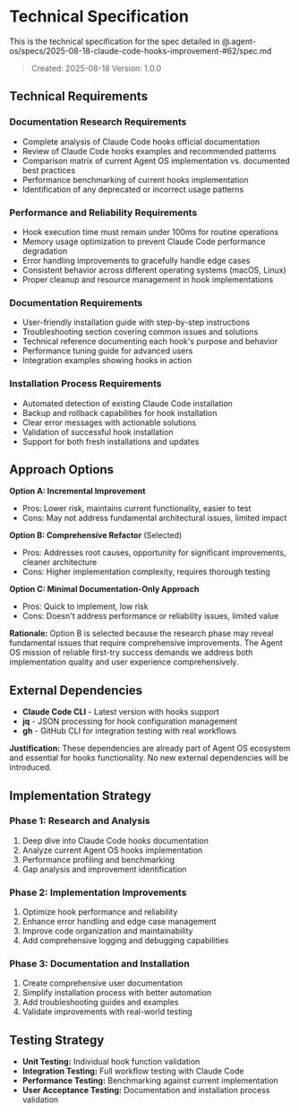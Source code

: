 # Technical Specification

This is the technical specification for the spec detailed in @.agent-os/specs/2025-08-18-claude-code-hooks-improvement-#62/spec.md

> Created: 2025-08-18
> Version: 1.0.0

## Technical Requirements

### Documentation Research Requirements
- Complete analysis of Claude Code hooks official documentation
- Review of Claude Code hooks examples and recommended patterns
- Comparison matrix of current Agent OS implementation vs. documented best practices
- Performance benchmarking of current hooks implementation
- Identification of any deprecated or incorrect usage patterns

### Performance and Reliability Requirements
- Hook execution time must remain under 100ms for routine operations
- Memory usage optimization to prevent Claude Code performance degradation
- Error handling improvements to gracefully handle edge cases
- Consistent behavior across different operating systems (macOS, Linux)
- Proper cleanup and resource management in hook implementations

### Documentation Requirements
- User-friendly installation guide with step-by-step instructions
- Troubleshooting section covering common issues and solutions
- Technical reference documenting each hook's purpose and behavior
- Performance tuning guide for advanced users
- Integration examples showing hooks in action

### Installation Process Requirements
- Automated detection of existing Claude Code installation
- Backup and rollback capabilities for hook installation
- Clear error messages with actionable solutions
- Validation of successful hook installation
- Support for both fresh installations and updates

## Approach Options

**Option A: Incremental Improvement**
- Pros: Lower risk, maintains current functionality, easier to test
- Cons: May not address fundamental architectural issues, limited impact

**Option B: Comprehensive Refactor** (Selected)
- Pros: Addresses root causes, opportunity for significant improvements, cleaner architecture
- Cons: Higher implementation complexity, requires thorough testing

**Option C: Minimal Documentation-Only Approach**
- Pros: Quick to implement, low risk
- Cons: Doesn't address performance or reliability issues, limited value

**Rationale:** Option B is selected because the research phase may reveal fundamental issues that require comprehensive improvements. The Agent OS mission of reliable first-try success demands we address both implementation quality and user experience comprehensively.

## External Dependencies

- **Claude Code CLI** - Latest version with hooks support
- **jq** - JSON processing for hook configuration management
- **gh** - GitHub CLI for integration testing with real workflows

**Justification:** These dependencies are already part of Agent OS ecosystem and essential for hooks functionality. No new external dependencies will be introduced.

## Implementation Strategy

### Phase 1: Research and Analysis
1. Deep dive into Claude Code hooks documentation
2. Analyze current Agent OS hooks implementation
3. Performance profiling and benchmarking
4. Gap analysis and improvement identification

### Phase 2: Implementation Improvements
1. Optimize hook performance and reliability
2. Enhance error handling and edge case management
3. Improve code organization and maintainability
4. Add comprehensive logging and debugging capabilities

### Phase 3: Documentation and Installation
1. Create comprehensive user documentation
2. Simplify installation process with better automation
3. Add troubleshooting guides and examples
4. Validate improvements with real-world testing

## Testing Strategy

- **Unit Testing:** Individual hook function validation
- **Integration Testing:** Full workflow testing with Claude Code
- **Performance Testing:** Benchmarking against current implementation
- **User Acceptance Testing:** Documentation and installation process validation